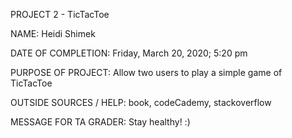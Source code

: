 PROJECT 2 - TicTacToe

NAME: Heidi Shimek

DATE OF COMPLETION: Friday, March 20, 2020; 5:20 pm

PURPOSE OF PROJECT: Allow two users to play a simple game of TicTacToe

OUTSIDE SOURCES / HELP: book, codeCademy, stackoverflow

MESSAGE FOR TA GRADER: Stay healthy! :)